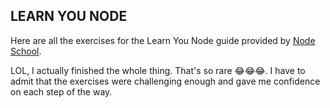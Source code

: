 ## LEARN YOU NODE

Here are all the exercises for the Learn You Node guide provided by [Node School](https://nodeschool.io/#workshopper-list).

LOL, I actually finished the whole thing. That's so rare 😂😂😂. I have to admit that the exercises were challenging enough and gave me confidence on each step of the way.
